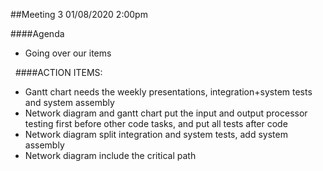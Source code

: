 ##Meeting 3
01/08/2020 2:00pm

####Agenda
- Going over our items

&nbsp;
####ACTION ITEMS:
- Gantt chart needs the weekly presentations, integration+system tests and system assembly
- Network diagram and gantt chart put the input and output processor testing first before other code tasks, and put all tests after code
- Network diagram split integration and system tests, add system assembly
- Network diagram include the critical path